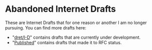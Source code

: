 # Abandoned Internet Drafts

These are Internet Drafts that for one reason or another I am no longer pursuing. You can find more drafts here:

* "[dret/I-D](http://github.com/dret/I-D)" contains drafts that are currently under development.
* "[Published](../Published)" contains drafts that made it to RFC status.
